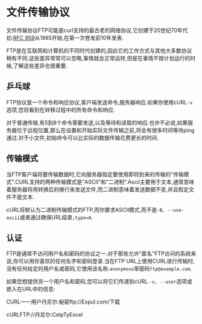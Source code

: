 
# 文件传输协议

文件传输协议FTP可能是curl支持的最古老的网络协议,它创建于20世纪70年代初.[RFC 959](https://www.ietf.org/rfc/rfc959.txt)从1985开始,在第一次卷发前10年发表.

FTP是在互联网和计算机的不同时代创建的,因此它的工作方式与其他大多数协议稍有不同.这些差异常常可以忽略,事情就会正常运转,但是在事情不按计划运行的时候,了解这些差异也很重要.

## 乒乓球

FTP协议是一个命令和响应协议,客户端发送命令,服务器响应.如果你使用cURL`-v`选项,您将看到在转移过程中的所有命令和响应.

对于普通传输,有5到8个命令需要发送,以及等待和读取的响应.也许不必说,如果服务器位于远程位置,那么在设置和开始实际文件传输之前,将会有很多时间等待ping通过.对于小文件,初始命令可以比实际的数据传输花费更长的时间.

## 传输模式

当FTP客户端将要传输数据时,它向服务器指定要使用即将到来的传输的"传输模式".CURL支持的两种传输模式是"ASCII"和"二进制".Ascii主要用于文本,通常意味着服务器将用转换后的换行来发送文件,而二进制意味着发送数据不变,并且假定文件不是文本.

cURL将默认为二进制传输模式的FTP,而你要求ASCII模式,而不是`-B, --use-ascii`或者通过确保URL结束`;type=A`.

## 认证

FTP是通常不访问用户名和密码的协议之一.对于那些允许"匿名"FTP访问的系统来说,你可以用你喜欢的任何名字和密码登录.当在FTP URL上使用CURL进行传输时,没有任何给定的用户名或密码,它使用该名称.`anonymous`带密码`ftp@example.com`.

如果您想提供另一个用户名和密码,您可以将它们传递到cURL.`-u, --user`选项或嵌入在URL中的信息:

CURL——用户丹尼尔:秘密ftp://Expul.com/下载

cURLFTP://丹尼尔:CelpTyExcel

